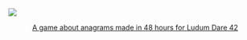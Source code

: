 <a href="https://ldjam.com/events/ludum-dare/42/bookbinding">
<div>
  <img src ="https://i.imgur.com/2PV1xie.png" />
  <p align="center">A game about anagrams made in 48 hours for Ludum Dare 42</p>
</div>
</a>
